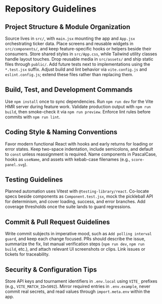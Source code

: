 # Repository Guidelines

## Project Structure & Module Organization
Source lives in `src/`, with `main.jsx` mounting the app and `App.jsx` orchestrating ticker data. Place screens and reusable widgets in `src/components/`, and keep feature-specific hooks or helpers beside their consumers. Store shared styles in `src/App.css`, while Tailwind utility classes handle layout touches. Drop reusable media in `src/assets/` and ship static files through `public/`. Add future tests next to implementations using the `*.test.jsx` suffix. Adjust build and lint behavior via `vite.config.js` and `eslint.config.js`; extend these files rather than replacing them.

## Build, Test, and Development Commands
Use `npm install` once to sync dependencies. Run `npm run dev` for the Vite HMR server during feature work. Validate production output with `npm run build`, then smoke-check it via `npm run preview`. Enforce lint rules before commits with `npm run lint`.

## Coding Style & Naming Conventions
Favor modern functional React with hooks and early returns for loading or error states. Keep two-space indentation, include semicolons, and default to `const` unless reassignment is required. Name components in PascalCase, hooks as `useName`, and assets with kebab-case filenames (e.g., `score-panel.svg`).

## Testing Guidelines
Planned automation uses Vitest with `@testing-library/react`. Co-locate specs beside components as `Component.test.jsx`, mock the pickleball API for determinism, and cover loading, success, and error branches. Add coverage thresholds once the suite lands to guard regressions.

## Commit & Pull Request Guidelines
Write commit subjects in imperative mood, such as `Add polling interval guard`, and keep each change focused. PRs should describe the issue, summarize the fix, list manual verification steps (`npm run dev`, `npm run build`, etc.), and attach relevant UI screenshots or clips. Link issues or tickets for traceability.

## Security & Configuration Tips
Store API keys and tournament identifiers in `.env.local` using `VITE_` prefixes (e.g., `VITE_MATCH_ID=5092`). Mirror required entries in `.env.example`, never commit real secrets, and read values through `import.meta.env` within the app.
